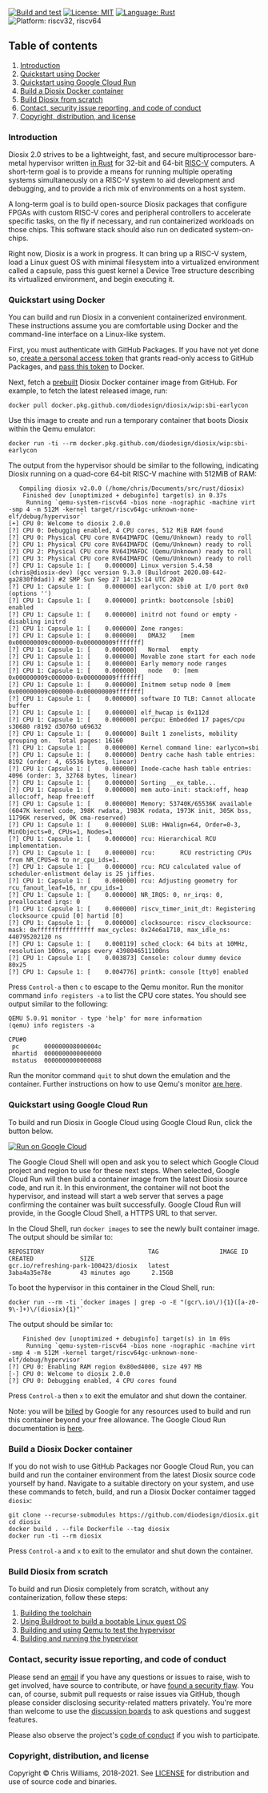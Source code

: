 [![Build and test](https://github.com/diodesign/diosix/workflows/Build%20and%20test/badge.svg)](https://github.com/diodesign/diosix/actions?query=workflow%3A%22Build+and+test%22) [![License: MIT](https://img.shields.io/github/license/diodesign/diosix)](https://github.com/diodesign/diosix/blob/master/LICENSE) [![Language: Rust](https://img.shields.io/badge/language-rust-yellow.svg)](https://www.rust-lang.org/) ![Platform: riscv32, riscv64](https://img.shields.io/badge/platform-riscv32%20%7C%20riscv64-lightgray.svg)

## Table of contents

1. [Introduction](#intro)
1. [Quickstart using Docker](#quickstart)
1. [Quickstart using Google Cloud Run](#cloudrun)
1. [Build a Diosix Docker container](#container)
1. [Build Diosix from scratch](#fromscratch)
1. [Contact, security issue reporting, and code of conduct](#contact)
1. [Copyright, distribution, and license](#copyright)

### Introduction <a name="intro"></a>

Diosix 2.0 strives to be a lightweight, fast, and secure multiprocessor bare-metal hypervisor written [in Rust](https://www.rust-lang.org/) for 32-bit and 64-bit [RISC-V](https://riscv.org/) computers. A short-term goal is to provide a means for running multiple operating systems simultaneously on a RISC-V system to aid development and debugging, and to provide a rich mix of environments on a host system.

A long-term goal is to build open-source Diosix packages that configure FPGAs with custom RISC-V cores and peripheral controllers to accelerate specific tasks, on the fly if necessary, and run containerized workloads on those chips. This software stack should also run on dedicated system-on-chips.

Right now, Diosix is a work in progress. It can bring up a RISC-V system, load a Linux guest OS with minimal filesystem into a virtualized environment called a capsule, pass this guest kernel a Device Tree structure describing its virtualized environment, and begin executing it.

### Quickstart using Docker <a name="quickstart"></a>

You can build and run Diosix in a convenient containerized environment. These instructions assume you are comfortable using Docker and the command-line interface on a Linux-like system.

First, you must authenticate with GitHub Packages. If you have not yet done so, [create a personal access token](https://docs.github.com/en/github/authenticating-to-github/creating-a-personal-access-token) that grants read-only access to GitHub Packages, and [pass this token](https://docs.github.com/en/packages/using-github-packages-with-your-projects-ecosystem/configuring-docker-for-use-with-github-packages#authenticating-to-github-packages) to Docker.

Next, fetch a [prebuilt](https://github.com/diodesign/diosix/releases) Diosix Docker container image from GitHub. For example, to fetch the latest released image, run:

```
docker pull docker.pkg.github.com/diodesign/diosix/wip:sbi-earlycon
```

Use this image to create and run a temporary container that boots Diosix within the Qemu emulator:

```
docker run -ti --rm docker.pkg.github.com/diodesign/diosix/wip:sbi-earlycon
```

The output from the hypervisor should be similar to the following, indicating Diosix running on a quad-core 64-bit RISC-V machine with 512MiB of RAM:

```
   Compiling diosix v2.0.0 (/home/chris/Documents/src/rust/diosix)
    Finished dev [unoptimized + debuginfo] target(s) in 0.37s
     Running `qemu-system-riscv64 -bios none -nographic -machine virt -smp 4 -m 512M -kernel target/riscv64gc-unknown-none-elf/debug/hypervisor`
[+] CPU 0: Welcome to diosix 2.0.0
[?] CPU 0: Debugging enabled, 4 CPU cores, 512 MiB RAM found
[?] CPU 0: Physical CPU core RV64IMAFDC (Qemu/Unknown) ready to roll
[?] CPU 1: Physical CPU core RV64IMAFDC (Qemu/Unknown) ready to roll
[?] CPU 2: Physical CPU core RV64IMAFDC (Qemu/Unknown) ready to roll
[?] CPU 3: Physical CPU core RV64IMAFDC (Qemu/Unknown) ready to roll
[?] CPU 1: Capsule 1: [    0.000000] Linux version 5.4.58 (chris@diosix-dev) (gcc version 9.3.0 (Buildroot 2020.08-642-ga2830f0dad)) #2 SMP Sun Sep 27 14:15:14 UTC 2020
[?] CPU 1: Capsule 1: [    0.000000] earlycon: sbi0 at I/O port 0x0 (options '')
[?] CPU 1: Capsule 1: [    0.000000] printk: bootconsole [sbi0] enabled
[?] CPU 1: Capsule 1: [    0.000000] initrd not found or empty - disabling initrd
[?] CPU 1: Capsule 1: [    0.000000] Zone ranges:
[?] CPU 1: Capsule 1: [    0.000000]   DMA32    [mem 0x000000009c000000-0x000000009fffffff]
[?] CPU 1: Capsule 1: [    0.000000]   Normal   empty
[?] CPU 1: Capsule 1: [    0.000000] Movable zone start for each node
[?] CPU 1: Capsule 1: [    0.000000] Early memory node ranges
[?] CPU 1: Capsule 1: [    0.000000]   node   0: [mem 0x000000009c000000-0x000000009fffffff]
[?] CPU 1: Capsule 1: [    0.000000] Initmem setup node 0 [mem 0x000000009c000000-0x000000009fffffff]
[?] CPU 1: Capsule 1: [    0.000000] software IO TLB: Cannot allocate buffer
[?] CPU 1: Capsule 1: [    0.000000] elf_hwcap is 0x112d
[?] CPU 1: Capsule 1: [    0.000000] percpu: Embedded 17 pages/cpu s30680 r8192 d30760 u69632
[?] CPU 1: Capsule 1: [    0.000000] Built 1 zonelists, mobility grouping on.  Total pages: 16160
[?] CPU 1: Capsule 1: [    0.000000] Kernel command line: earlycon=sbi
[?] CPU 1: Capsule 1: [    0.000000] Dentry cache hash table entries: 8192 (order: 4, 65536 bytes, linear)
[?] CPU 1: Capsule 1: [    0.000000] Inode-cache hash table entries: 4096 (order: 3, 32768 bytes, linear)
[?] CPU 1: Capsule 1: [    0.000000] Sorting __ex_table...
[?] CPU 1: Capsule 1: [    0.000000] mem auto-init: stack:off, heap alloc:off, heap free:off
[?] CPU 1: Capsule 1: [    0.000000] Memory: 53740K/65536K available (6047K kernel code, 398K rwdata, 1983K rodata, 1973K init, 305K bss, 11796K reserved, 0K cma-reserved)
[?] CPU 1: Capsule 1: [    0.000000] SLUB: HWalign=64, Order=0-3, MinObjects=0, CPUs=1, Nodes=1
[?] CPU 1: Capsule 1: [    0.000000] rcu: Hierarchical RCU implementation.
[?] CPU 1: Capsule 1: [    0.000000] rcu:       RCU restricting CPUs from NR_CPUS=8 to nr_cpu_ids=1.
[?] CPU 1: Capsule 1: [    0.000000] rcu: RCU calculated value of scheduler-enlistment delay is 25 jiffies.
[?] CPU 1: Capsule 1: [    0.000000] rcu: Adjusting geometry for rcu_fanout_leaf=16, nr_cpu_ids=1
[?] CPU 1: Capsule 1: [    0.000000] NR_IRQS: 0, nr_irqs: 0, preallocated irqs: 0
[?] CPU 1: Capsule 1: [    0.000000] riscv_timer_init_dt: Registering clocksource cpuid [0] hartid [0]
[?] CPU 1: Capsule 1: [    0.000000] clocksource: riscv_clocksource: mask: 0xffffffffffffffff max_cycles: 0x24e6a1710, max_idle_ns: 440795202120 ns
[?] CPU 1: Capsule 1: [    0.000119] sched_clock: 64 bits at 10MHz, resolution 100ns, wraps every 4398046511100ns
[?] CPU 1: Capsule 1: [    0.003873] Console: colour dummy device 80x25
[?] CPU 1: Capsule 1: [    0.004776] printk: console [tty0] enabled
```

Press `Control-a` then `c` to escape to the Qemu monitor. Run the monitor command `info registers -a` to list the CPU core states. You should see output similar to the following:

```
QEMU 5.0.91 monitor - type 'help' for more information
(qemu) info registers -a

CPU#0
 pc       000000008000004c
 mhartid  0000000000000000
 mstatus  0000000000000088
```

Run the monitor command `quit` to shut down the emulation and the container. Further instructions on how to use Qemu's monitor [are here](https://www.qemu.org/docs/master/system/monitor.html).

### Quickstart using Google Cloud Run <a name="cloudrun"></a>

To build and run Diosix in Google Cloud using Google Cloud Run, click the button below.

[![Run on Google Cloud](https://deploy.cloud.run/button.svg)](https://deploy.cloud.run?git_repo=https://github.com/diodesign/diosix)

The Google Cloud Shell will open and ask you to select which Google Cloud project and region to use for these next steps. When selected, Google Cloud Run will then build a container image from the latest Diosix source code, and run it. In this environment, the container will not boot the hypervisor, and instead will start a web server that serves a page confirming the container was built successfully. Google Cloud Run will provide, in the Google Cloud Shell, a HTTPS URL to that server.

In the Cloud Shell, run `docker images` to see the newly built container image. The output should be similar to:

```
REPOSITORY                             TAG                 IMAGE ID            CREATED             SIZE
gcr.io/refreshing-park-100423/diosix   latest              3aba4a35e78e        43 minutes ago      2.15GB
```

To boot the hypervisor in this container in the Cloud Shell, run:

```
docker run --rm -ti `docker images | grep -o -E "(gcr\.io\/){1}([a-z0-9\-]+)\/(diosix){1}"`
```

The output should be similar to:

```
    Finished dev [unoptimized + debuginfo] target(s) in 1m 09s
     Running `qemu-system-riscv64 -bios none -nographic -machine virt -smp 4 -m 512M -kernel target/riscv64gc-unknown-none-elf/debug/hypervisor`
[?] CPU 0: Enabling RAM region 0x80ed4000, size 497 MB
[-] CPU 0: Welcome to diosix 2.0.0
[?] CPU 0: Debugging enabled, 4 CPU cores found
```

Press `Control-a` then `x` to exit the emulator and shut down the container.

Note: you will be [billed](https://cloud.google.com/run/pricing) by Google for any resources used to build and run this container beyond your free allowance. The Google Cloud Run documentation is [here](https://cloud.google.com/run).

### Build a Diosix Docker container <a name="container"></a>

If you do not wish to use GitHub Packages nor Google Cloud Run, you can build and run the container environment from the latest Diosix source code yourself by hand. Navigate to a suitable directory on your system, and use these commands to fetch, build, and run a Diosix Docker contaimer tagged `diosix`:

```
git clone --recurse-submodules https://github.com/diodesign/diosix.git
cd diosix
docker build . --file Dockerfile --tag diosix
docker run -ti --rm diosix
```

Press `Control-a` and `x` to exit to the emulator and shut down the container.

### Build Diosix from scratch <a name="fromscratch"></a>

To build and run Diosix completely from scratch, without any containerization, follow these steps:

1. [Building the toolchain](docs/toolchain.md)
1. [Using Buildroot to build a bootable Linux guest OS](docs/buildroot.md)
1. [Building and using Qemu to test the hypervisor](docs/qemu.md)
1. [Building and running the hypervisor](docs/building.md)

### Contact, security issue reporting, and code of conduct <a name="contact"></a>

Please send an [email](mailto:diosix@tuta.io) if you have any questions or issues to raise, wish to get involved, have source to contribute, or have [found a security flaw](docs/security.md). You can, of course, submit pull requests or raise issues via GitHub, though please consider disclosing security-related matters privately. You're more than welcome to use the [discussion boards](https://github.com/diodesign/diosix/discussions/) to ask questions and suggest features.

Please also observe the project's [code of conduct](docs/conduct.md) if you wish to participate.

### Copyright, distribution, and license <a name="copyright"></a>

Copyright &copy; Chris Williams, 2018-2021. See [LICENSE](https://github.com/diodesign/diosix/blob/master/LICENSE) for distribution and use of source code and binaries.
